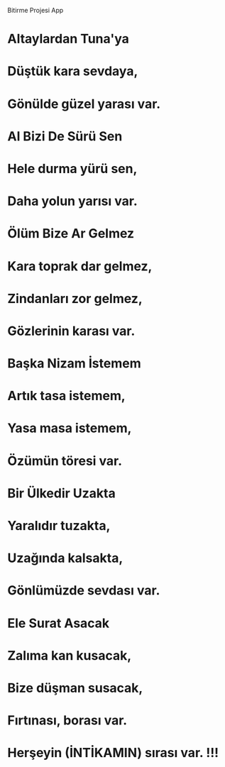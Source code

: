 Bitirme Projesi App


# Altaylardan Tuna'ya
# Düştük kara sevdaya,
# Gönülde güzel yarası var.
# 
#
#
# Al Bizi De Sürü Sen
# Hele durma yürü sen,
# Daha yolun yarısı var.
# 
#
#
# Ölüm Bize Ar Gelmez
# Kara toprak dar gelmez,
# Zindanları zor gelmez,
# Gözlerinin karası var.
# 
#
#
# Başka Nizam İstemem
# Artık tasa istemem,
# Yasa masa istemem,
# Özümün töresi var.
# 
# 
#
# Bir Ülkedir Uzakta
# Yaralıdır tuzakta,
# Uzağında kalsakta,
# Gönlümüzde sevdası var.
# 
#
#
# Ele Surat Asacak
# Zalıma kan kusacak,
# Bize düşman susacak,
# Fırtınası, borası var.
# Herşeyin (İNTİKAMIN) sırası var. !!!

